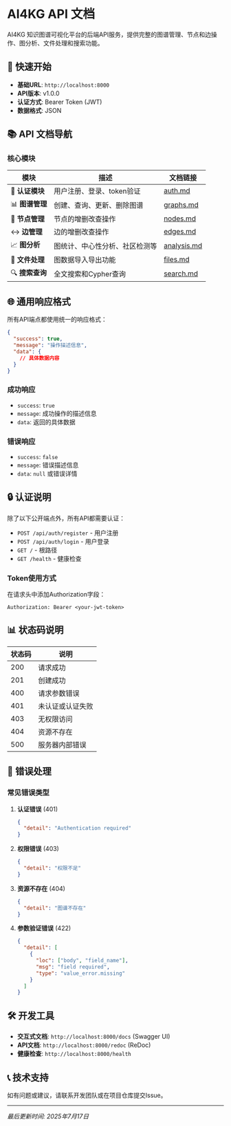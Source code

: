 # AI4KG API 文档

AI4KG 知识图谱可视化平台的后端API服务，提供完整的图谱管理、节点和边操作、图分析、文件处理和搜索功能。

## 🚀 快速开始

- **基础URL**: `http://localhost:8000`
- **API版本**: v1.0.0
- **认证方式**: Bearer Token (JWT)
- **数据格式**: JSON

## 📚 API 文档导航

### 核心模块

| 模块 | 描述 | 文档链接 |
|------|------|----------|
| 🔐 **认证模块** | 用户注册、登录、token验证 | [auth.md](/api/auth.md) |
| 📊 **图谱管理** | 创建、查询、更新、删除图谱 | [graphs.md](/api/graphs.md) |
| 🔵 **节点管理** | 节点的增删改查操作 | [nodes.md](/api/nodes.md) |
| ↔️ **边管理** | 边的增删改查操作 | [edges.md](/api/edges.md) |
| 📈 **图分析** | 图统计、中心性分析、社区检测等 | [analysis.md](/api/analysis.md) |
| 📁 **文件处理** | 图数据导入导出功能 | [files.md](/api/files.md) |
| 🔍 **搜索查询** | 全文搜索和Cypher查询 | [search.md](/api/search.md) |

## 🌐 通用响应格式

所有API端点都使用统一的响应格式：

```json
{
  "success": true,
  "message": "操作描述信息",
  "data": {
    // 具体数据内容
  }
}
```

### 成功响应
- `success`: `true`
- `message`: 成功操作的描述信息
- `data`: 返回的具体数据

### 错误响应
- `success`: `false`
- `message`: 错误描述信息
- `data`: `null` 或错误详情

## 🔒 认证说明

除了以下公开端点外，所有API都需要认证：
- `POST /api/auth/register` - 用户注册
- `POST /api/auth/login` - 用户登录
- `GET /` - 根路径
- `GET /health` - 健康检查

### Token使用方式

在请求头中添加Authorization字段：
```
Authorization: Bearer <your-jwt-token>
```

## 📊 状态码说明

| 状态码 | 说明 |
|--------|------|
| 200 | 请求成功 |
| 201 | 创建成功 |
| 400 | 请求参数错误 |
| 401 | 未认证或认证失败 |
| 403 | 无权限访问 |
| 404 | 资源不存在 |
| 500 | 服务器内部错误 |

## 🔧 错误处理

### 常见错误类型

1. **认证错误** (401)
   ```json
   {
     "detail": "Authentication required"
   }
   ```

2. **权限错误** (403)
   ```json
   {
     "detail": "权限不足"
   }
   ```

3. **资源不存在** (404)
   ```json
   {
     "detail": "图谱不存在"
   }
   ```

4. **参数验证错误** (422)
   ```json
   {
     "detail": [
       {
         "loc": ["body", "field_name"],
         "msg": "field required",
         "type": "value_error.missing"
       }
     ]
   }
   ```

## 🛠️ 开发工具

- **交互式文档**: `http://localhost:8000/docs` (Swagger UI)
- **API文档**: `http://localhost:8000/redoc` (ReDoc)
- **健康检查**: `http://localhost:8000/health`

## 📞 技术支持

如有问题或建议，请联系开发团队或在项目仓库提交Issue。

---

*最后更新时间: 2025年7月17日*